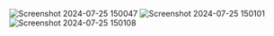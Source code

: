 ![Screenshot 2024-07-25 150047](https://github.com/user-attachments/assets/79657eaf-2989-4252-bf7e-821164f1bde0)
![Screenshot 2024-07-25 150101](https://github.com/user-attachments/assets/d41ac555-2d4b-4e3f-b77d-82824691e2cb)
![Screenshot 2024-07-25 150108](https://github.com/user-attachments/assets/920ebf3b-236b-408b-b4a5-07a98490019c)
